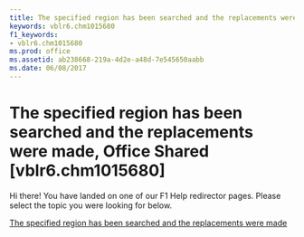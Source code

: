 ```yaml
---
title: The specified region has been searched and the replacements were made, Office Shared [vblr6.chm1015680]
keywords: vblr6.chm1015680
f1_keywords:
- vblr6.chm1015680
ms.prod: office
ms.assetid: ab238668-219a-4d2e-a48d-7e545650aabb
ms.date: 06/08/2017
---
```



# The specified region has been searched and the replacements were made, Office Shared [vblr6.chm1015680]

Hi there! You have landed on one of our F1 Help redirector pages. Please select the topic you were looking for below.

[The specified region has been searched and the replacements were made](http://msdn.microsoft.com/library/8ac62279-3e60-859d-af77-515cb3caeead%28Office.15%29.aspx)

